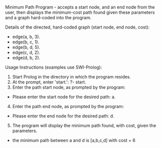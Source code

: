 Minimum Path Program - accepts a start node, and an end node from the user, then displays the minimum-cost path found given these parameters and a graph hard-coded into the program.

Details of the directed, hard-coded graph (start node, end node, cost):

- edge(a, b, 3).
- edge(b, c, 1).
- edge(b, d, 5).
- edge(c, d, 2).
- edge(d, b, 2).

Usage Instructions (examples use SWI-Prolog):

1. Start Prolog in the directory in which the program resides.
2. At the prompt, enter 'start.': ?- start.
3. Enter the path start node, as prompted by the program:
- Please enter the start node for the desired path: a.
4. Enter the path end node, as prompted by the program:
- Please enter the end node for the desired path: d.
5. The program will display the minimum path found, with cost, given the parameters.
- the minimum path between a and d is [a,b,c,d] with cost = 6
